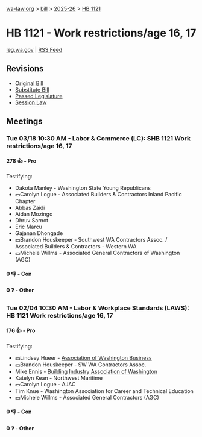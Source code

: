 [wa-law.org](/) > [bill](/bill/) > [2025-26](/bill/2025-26/) > [HB 1121](/bill/2025-26/hb/1121/)

# HB 1121 - Work restrictions/age 16, 17
[leg.wa.gov](https://app.leg.wa.gov/billsummary?BillNumber=1121&Year=2025&Initiative=false) | [RSS Feed](./rss.xml)

## Revisions
* [Original Bill](1/)
* [Substitute Bill](S/)
* [Passed Legislature](S.PL/)
* [Session Law](S.SL/)

## Meetings
### Tue 03/18 10:30 AM - Labor & Commerce (LC): SHB 1121 Work restrictions/age 16, 17
#### 278 👍 - Pro
Testifying:
* Dakota Manley - Washington State Young Republicans
* 💵Carolyn Logue - Associated Builders & Contractors Inland Pacific Chapter
* Abbas Zaidi
* Aidan Mozingo
* Dhruv Sarnot
* Eric Marcu
* Gajanan Dhongade
* 💵Brandon Houskeeper - Southwest WA Contractors Assoc. / Associated Builders & Contractors - Western WA
* 💵Michele Willms - Associated General Contractors of Washington (AGC)

#### 0 👎 - Con

#### 0 ❓ - Other

### Tue 02/04 10:30 AM - Labor & Workplace Standards (LAWS): HB 1121 Work restrictions/age 16, 17
#### 176 👍 - Pro
Testifying:
* 💵Lindsey Hueer - [Association of Washington Business](/org/association_of_washington_business/)
* 💵Brandon Houskeeper - SW WA Contractors Assoc.
* Mike Ennis - [Building Industry Association of Washington](/org/building_industry_association_of_washington/)
* Katelyn Kean - Northwest Maritime
* 💵Carolyn Logue - AJAC
* Tim Knue - Washington Association for Career and Technical Education
* 💵Michele Willms - Associated General Contractors (AGC)

#### 0 👎 - Con

#### 0 ❓ - Other
